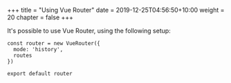 +++
title = "Using Vue Router"
date = 2019-12-25T04:56:50+10:00
weight = 20
chapter = false
+++

It's possible to use Vue Router, using the following setup:

```
const router = new VueRouter({
  mode: 'history',
  routes
})

export default router
```


